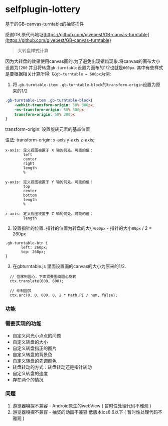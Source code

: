 # selfplugin-lottery

基于的GB-canvas-turntable的抽奖插件

感谢GB,原代码地址[https://github.com/givebest/GB-canvas-turntable](https://github.com/givebest/GB-canvas-turntable)

> 大转盘样式计算

因为大转盘的效果使用canvas画的.为了避免出现锯齿现象.将canvas的画布大小设置为`1200`
并且将转盘`gb-turntable`设置为画布的1/2也就是`600px`.
其中有些样式是要根据相关计算所得:
以`gb-turntable = 600px`为例:

1. 将`.gb-turntable-item .gb-turntable-block`的`transform-origin`设置为原来的1/2

```css
.gb-turntable-item .gb-turntable-block{
    -webkit-transform-origin: 50% 300px;
    -ms-transform-origin: 50% 300px;
    transform-origin: 50% 300px
}
```
transform-origin: 设置旋转元素的基点位置

语法: transform-origin: x-axis y-axis z-axis;

```
x-axis: 定义视图被置于 X 轴的何处。可能的值：
        left
        center
        right
        length
        %

y-axis: 定义视图被置于 Y 轴的何处。可能的值：
        top
        center
        bottom
        length
        %

z-axis: 定义视图被置于 Z 轴的何处。可能的值：
        length
```

2. 设置指针的位置. 指针的位置为转盘的大小`600px` - 指针的大小`80px` / 2 = 260px

```
.gb-turntable-btn {
       left: 260px;
       top: 260px;
}
```

3. 在gbturntable.js 里面设置画的canvas的大小为原来的1/2.
```
  // 位移到圆心，下面需要围绕圆心旋转
  ctx.translate(600, 600);

  // 绘制圆弧
  ctx.arc(0, 0, 600, 0, 2 * Math.PI / num, false);
```


### 功能

### 需要实现的功能
* 自定义闪光小点点的问题
* 自定义转盘的大小
* 自定义转盘指正的图片
* 自定义转盘的背景色
* 自定义转盘的先调颜色
* 转盘转动的方式：转盘转动还是指针转动
* 自定义转盘的速度
* 存在两个的情况

### 问题
1. 游览器嗅探不兼容 - Android原生的webView ( 暂时性处理代码不雅观 )
2. 游览器嗅探不兼容 - 抽奖的动画不兼容 低版本ios8.6以下 ( 暂时性处理代码不雅观 )